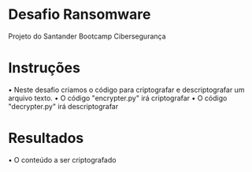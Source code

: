 # Desafio Ransomware
Projeto do Santander Bootcamp Cibersegurança

# Instruções
  • Neste desafio criamos o código para criptografar e descriptografar um arquivo texto.
  • O código "encrypter.py" irá criptografar
  • O código "decrypter.py" irá descriptografar

# Resultados
• O conteúdo a ser criptografado


  

